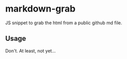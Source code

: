 # markdown-grab
JS snippet to grab the html from a public github md file.

## Usage
Don't. At least, not yet...
